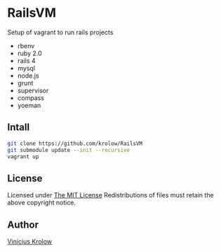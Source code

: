 RailsVM
=======

Setup of vagrant to run rails projects


- rbenv
- ruby 2.0
- rails 4
- mysql
- node.js
- grunt
- supervisor
- compass
- yoeman

## Intall

```bash
git clone https://github.com/krolow/RailsVM
git submodule update --init --recursive
vagrant up
```

## License

Licensed under <a href="http://krolow.mit-license.org/">The MIT License</a>
Redistributions of files must retain the above copyright notice.

## Author

<a href="http://krolow.com.br">Vinícius Krolow</a>
